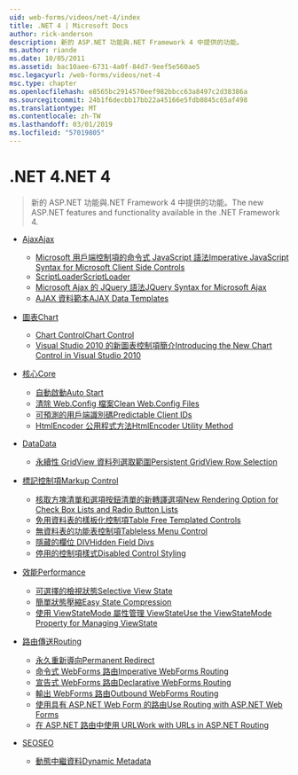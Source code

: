 ```yaml
---
uid: web-forms/videos/net-4/index
title: .NET 4 | Microsoft Docs
author: rick-anderson
description: 新的 ASP.NET 功能與.NET Framework 4 中提供的功能。
ms.author: riande
ms.date: 10/05/2011
ms.assetid: bac10aee-6731-4a0f-84d7-9eef5e560ae5
msc.legacyurl: /web-forms/videos/net-4
msc.type: chapter
ms.openlocfilehash: e8565bc2914570eef982bbcc63a8497c2d38386a
ms.sourcegitcommit: 24b1f6decbb17bb22a45166e5fdb0845c65af498
ms.translationtype: MT
ms.contentlocale: zh-TW
ms.lasthandoff: 03/01/2019
ms.locfileid: "57019805"
---
```

<a name="net-4"></a><span data-ttu-id="6edf4-103">.NET 4</span><span class="sxs-lookup"><span data-stu-id="6edf4-103">.NET 4</span></span>
====================
> <span data-ttu-id="6edf4-104">新的 ASP.NET 功能與.NET Framework 4 中提供的功能。</span><span class="sxs-lookup"><span data-stu-id="6edf4-104">The new ASP.NET features and functionality available in the .NET Framework 4.</span></span>


- [<span data-ttu-id="6edf4-105">Ajax</span><span class="sxs-lookup"><span data-stu-id="6edf4-105">Ajax</span></span>](ajax/index.md)

    - [<span data-ttu-id="6edf4-106">Microsoft 用戶端控制項的命令式 JavaScript 語法</span><span class="sxs-lookup"><span data-stu-id="6edf4-106">Imperative JavaScript Syntax for Microsoft Client Side Controls</span></span>](ajax/aspnet-4-quick-hit-imperative-javascript-syntax-for-microsoft-client-side-controls.md)
    - [<span data-ttu-id="6edf4-107">ScriptLoader</span><span class="sxs-lookup"><span data-stu-id="6edf4-107">ScriptLoader</span></span>](ajax/aspnet-4-quick-hit-the-scriptloader.md)
    - [<span data-ttu-id="6edf4-108">Microsoft Ajax 的 JQuery 語法</span><span class="sxs-lookup"><span data-stu-id="6edf4-108">JQuery Syntax for Microsoft Ajax</span></span>](ajax/aspnet-4-quick-hit-jquery-syntax-for-microsoft-ajax.md)
    - [<span data-ttu-id="6edf4-109">AJAX 資料範本</span><span class="sxs-lookup"><span data-stu-id="6edf4-109">AJAX Data Templates</span></span>](ajax/aspnet-4-quick-hit-ajax-data-templates.md)
- [<span data-ttu-id="6edf4-110">圖表</span><span class="sxs-lookup"><span data-stu-id="6edf4-110">Chart</span></span>](chart/index.md)

    - [<span data-ttu-id="6edf4-111">Chart Control</span><span class="sxs-lookup"><span data-stu-id="6edf4-111">Chart Control</span></span>](chart/aspnet-4-quick-hit-chart-control.md)
    - [<span data-ttu-id="6edf4-112">Visual Studio 2010 的新圖表控制項簡介</span><span class="sxs-lookup"><span data-stu-id="6edf4-112">Introducing the New Chart Control in Visual Studio 2010</span></span>](chart/aspnet-4-how-do-i-introducing-the-new-chart-control-in-visual-studio-2010.md)
- [<span data-ttu-id="6edf4-113">核心</span><span class="sxs-lookup"><span data-stu-id="6edf4-113">Core</span></span>](core/index.md)

    - [<span data-ttu-id="6edf4-114">自動啟動</span><span class="sxs-lookup"><span data-stu-id="6edf4-114">Auto Start</span></span>](core/aspnet-4-quick-hit-auto-start.md)
    - [<span data-ttu-id="6edf4-115">清除 Web.Config 檔案</span><span class="sxs-lookup"><span data-stu-id="6edf4-115">Clean Web.Config Files</span></span>](core/aspnet-4-quick-hit-clean-webconfig-files.md)
    - [<span data-ttu-id="6edf4-116">可預測的用戶端識別碼</span><span class="sxs-lookup"><span data-stu-id="6edf4-116">Predictable Client IDs</span></span>](core/aspnet-4-quick-hit-predictable-client-ids.md)
    - [<span data-ttu-id="6edf4-117">HtmlEncoder 公用程式方法</span><span class="sxs-lookup"><span data-stu-id="6edf4-117">HtmlEncoder Utility Method</span></span>](core/aspnet-4-quick-hit-the-htmlencoder-utility-method.md)
- [<span data-ttu-id="6edf4-118">Data</span><span class="sxs-lookup"><span data-stu-id="6edf4-118">Data</span></span>](data/index.md)

    - [<span data-ttu-id="6edf4-119">永續性 GridView 資料列選取範圍</span><span class="sxs-lookup"><span data-stu-id="6edf4-119">Persistent GridView Row Selection</span></span>](data/aspnet-4-quick-hit-persistent-gridview-row-selection.md)
- [<span data-ttu-id="6edf4-120">標記控制項</span><span class="sxs-lookup"><span data-stu-id="6edf4-120">Markup Control</span></span>](markup-control/index.md)

    - [<span data-ttu-id="6edf4-121">核取方塊清單和選項按鈕清單的新轉譯選項</span><span class="sxs-lookup"><span data-stu-id="6edf4-121">New Rendering Option for Check Box Lists and Radio Button Lists</span></span>](markup-control/aspnet-4-quick-hit-new-rendering-option-for-check-box-lists-and-radio-button-lists.md)
    - [<span data-ttu-id="6edf4-122">免用資料表的樣板化控制項</span><span class="sxs-lookup"><span data-stu-id="6edf4-122">Table Free Templated Controls</span></span>](markup-control/aspnet-4-quick-hit-table-free-templated-controls.md)
    - [<span data-ttu-id="6edf4-123">無資料表的功能表控制項</span><span class="sxs-lookup"><span data-stu-id="6edf4-123">Tableless Menu Control</span></span>](markup-control/aspnet-4-quick-hit-tableless-menu-control.md)
    - [<span data-ttu-id="6edf4-124">隱藏的欄位 DIV</span><span class="sxs-lookup"><span data-stu-id="6edf4-124">Hidden Field Divs</span></span>](markup-control/aspnet-4-quick-hit-hidden-field-divs.md)
    - [<span data-ttu-id="6edf4-125">停用的控制項樣式</span><span class="sxs-lookup"><span data-stu-id="6edf4-125">Disabled Control Styling</span></span>](markup-control/aspnet-4-quick-hit-disabled-control-styling.md)
- [<span data-ttu-id="6edf4-126">效能</span><span class="sxs-lookup"><span data-stu-id="6edf4-126">Performance</span></span>](performance/index.md)

    - [<span data-ttu-id="6edf4-127">可選擇的檢視狀態</span><span class="sxs-lookup"><span data-stu-id="6edf4-127">Selective View State</span></span>](performance/aspnet-4-quick-hit-selective-view-state.md)
    - [<span data-ttu-id="6edf4-128">簡單狀態壓縮</span><span class="sxs-lookup"><span data-stu-id="6edf4-128">Easy State Compression</span></span>](performance/aspnet-4-quick-hit-easy-state-compression.md)
    - [<span data-ttu-id="6edf4-129">使用 ViewStateMode 屬性管理 ViewState</span><span class="sxs-lookup"><span data-stu-id="6edf4-129">Use the ViewStateMode Property for Managing ViewState</span></span>](performance/how-do-i-use-the-viewstatemode-property-for-managing-viewstate.md)
- [<span data-ttu-id="6edf4-130">路由傳送</span><span class="sxs-lookup"><span data-stu-id="6edf4-130">Routing</span></span>](routing/index.md)

    - [<span data-ttu-id="6edf4-131">永久重新導向</span><span class="sxs-lookup"><span data-stu-id="6edf4-131">Permanent Redirect</span></span>](routing/aspnet-4-quick-hit-permanent-redirect.md)
    - [<span data-ttu-id="6edf4-132">命令式 WebForms 路由</span><span class="sxs-lookup"><span data-stu-id="6edf4-132">Imperative WebForms Routing</span></span>](routing/aspnet-4-quick-hit-imperative-webforms-routing.md)
    - [<span data-ttu-id="6edf4-133">宣告式 WebForms 路由</span><span class="sxs-lookup"><span data-stu-id="6edf4-133">Declarative WebForms Routing</span></span>](routing/aspnet-4-quick-hit-declarative-webforms-routing.md)
    - [<span data-ttu-id="6edf4-134">輸出 WebForms 路由</span><span class="sxs-lookup"><span data-stu-id="6edf4-134">Outbound WebForms Routing</span></span>](routing/aspnet-4-quick-hit-outbound-webforms-routing.md)
    - [<span data-ttu-id="6edf4-135">使用具有 ASP.NET Web Form 的路由</span><span class="sxs-lookup"><span data-stu-id="6edf4-135">Use Routing with ASP.NET Web Forms</span></span>](routing/how-do-i-use-routing-with-aspnet-web-forms.md)
    - [<span data-ttu-id="6edf4-136">在 ASP.NET 路由中使用 URL</span><span class="sxs-lookup"><span data-stu-id="6edf4-136">Work with URLs in ASP.NET Routing</span></span>](routing/how-do-i-work-with-urls-in-aspnet-routing.md)
- [<span data-ttu-id="6edf4-137">SEO</span><span class="sxs-lookup"><span data-stu-id="6edf4-137">SEO</span></span>](seo/index.md)

    - [<span data-ttu-id="6edf4-138">動態中繼資料</span><span class="sxs-lookup"><span data-stu-id="6edf4-138">Dynamic Metadata</span></span>](seo/aspnet-4-quick-hit-dynamic-metadata.md)
